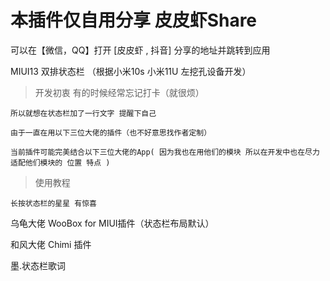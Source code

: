 # 本插件仅自用分享 皮皮虾Share

可以在【微信，QQ】打开 [皮皮虾 , 抖音] 分享的地址并跳转到应用

MIUI13 双排状态栏 （根据小米10s 小米11U 左挖孔设备开发）


>开发初衷
    有的时候经常忘记打卡（就很烦）
    
    所以就想在状态栏加了一行文字 提醒下自己
    
    由于一直在用以下三位大佬的插件（也不好意思找作者定制）

    当前插件可能完美结合以下三位大佬的App( 因为我也在用他们的模块 所以在开发中也在尽力适配他们模块的 位置 特点 )


>使用教程

    长按状态栏的星星 有惊喜


乌龟大佬 WooBox for MIUI插件（状态栏布局默认）

和风大佬 Chimi 插件

墨.状态栏歌词 
